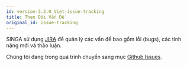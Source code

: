 ```yaml
---
id: version-3.2.0_Viet-issue-tracking
title: Theo Dõi Vấn Đề
original_id: issue-tracking
---
```


<!--- Licensed to the Apache Software Foundation (ASF) under one or more contributor license agreements.  See the NOTICE file distributed with this work for additional information regarding copyright ownership.  The ASF licenses this file to you under the Apache License, Version 2.0 (the "License"); you may not use this file except in compliance with the License.  You may obtain a copy of the License at http://www.apache.org/licenses/LICENSE-2.0 Unless required by applicable law or agreed to in writing, software distributed under the License is distributed on an "AS IS" BASIS, WITHOUT WARRANTIES OR CONDITIONS OF ANY KIND, either express or implied.  See the License for the specific language governing permissions and limitations under the License.  -->

SINGA sử dụng [JIRA](https://issues.apache.org/jira/browse/singa) để quản lý các
vấn đề bao gồm lỗi (bugs), các tính năng mới và thảo luận.

Chúng tôi đang trong quá trình chuyển sang mục
[Github Issues](https://github.com/apache/singa/issues).
